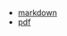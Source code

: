 - [markdown](writeup.md)
- [pdf](https://docs.google.com/presentation/d/1VBpHAtpmGlmJrBQ6zO01zd1h2voCADxoGu0IBTb_6QE/edit?usp=sharing)
